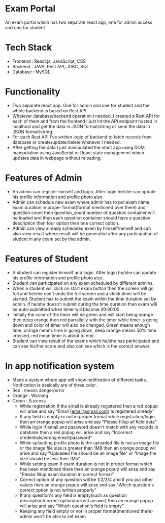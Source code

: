 # Exam Portal
An exam portal which has two separate react app, one for admin access and one for student

# Tech Stack
- Frontend : React.js, JavaScript, CSS
- Backend : JAVA, Rest API, JDBC, SQL
- Database : MySQL

# Functionality
- Two separate react app. One for admin and one for student and the whole backend is based on Rest API. 
- Whatever database/backend operation I needed, I created a Rest API for each of them and from the frontend I just hit the API endpoint hosted in localhost and get the data in JSON format/string or send the data in JSON format/string.
- For each Rest API I've written logic of backend to fetch records from database or create/update/delete whatever I needed.
- After getting the data I just manipulated the react app using DOM manipulation using JavaScript or React state management which updates data in webpage without reloading.

# Features of Admin 
- An admin can register himself and login. After login he/she can update his profile information and profile photo also.
- Admin can schedule new exam where admin has to put exam name, exam duration in proper format(format mentioned over there) and question count then question_count number of question container will be loaded and then each question container should have a question description then four option then one correct option.
- Admin can view already scheduled exam by himself/herself and can also view result where result will be generated after any participation of student in any exam set by that admin.

# Features of Student
- A student can register himself and login. After login he/she can update his profile information and profile photo also.
- Student can participated on any exam scheduled by different admins.
- When a student will click on start exam button then the screen will go full and he/she can't undo the full screen and a clock timer will be started. Student has to submit the exam within the time duration set by admin. If he/she doesn't submit during the time duration then exam will be auto-submitted when timer will become 00:00:00.
- Initially the color of the timer will be green and will start being orange then deep orange then red parrallelly with the timer while timer is going down and color of timer will also be changed. Green means enough time, orange means time is going down, deep orange means 50% time crossed, red mean timer is about to end.
- Student can view result of the exams which he/she has participated and can see his/her score and also can see which is the correct answer.

# In app notification system
- Made a system where app will show notification of different tasks. Notification is basically are of three color.
- Red : means danger/error
- Orange : Warning
- Green : Success
  - While registration if the email is already registered then a red popup will arise and say "Email {email@gmail.com} is registered already"
  - If any field is empty or not in proper format while registration/login then an orange popup wiil arise and say "Please fillup all field data"
  - While login if email and password doesn't match with any records in database then a red popup will arise and say "Incorrect credentials/wrong email/password"
  - While uploading profile photo is the uploaded file is not an image file or the image file size is greater than 1MB then an orange popup will arise and say "Uploaded file should be an image file" or "Image file size should be less then 1Mb"
  - While setting exam if exam duration is not in proper format which has been mentioned there then an orange popup will arise and say "Please fillup exam duration in correct format"
  - Correct option of any question will be 1/2/3/4 and if you put other values then an orange popup will arise and say "Which question's correct option is not written properly"
  - If any question's any field is empty(such as question description/correct option/correct answer) then an orange popup will arise and say "Which question's field is empty"
  - Keeping any field empty or not in proper format(mentioned there) admin won't be able to set exam
